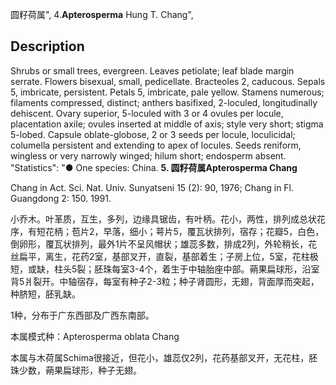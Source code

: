 圆籽荷属",
4.**Apterosperma** Hung T. Chang",

## Description
Shrubs or small trees, evergreen. Leaves petiolate; leaf blade margin serrate. Flowers bisexual, small, pedicellate. Bracteoles 2, caducous. Sepals 5, imbricate, persistent. Petals 5, imbricate, pale yellow. Stamens numerous; filaments compressed, distinct; anthers basifixed, 2-loculed, longitudinally dehiscent. Ovary superior, 5-loculed with 3 or 4 ovules per locule, placentation axile; ovules inserted at middle of axis; style very short; stigma 5-lobed. Capsule oblate-globose, 2 or 3 seeds per locule, loculicidal; columella persistent and extending to apex of locules. Seeds reniform, wingless or very narrowly winged; hilum short; endosperm absent.
  "Statistics": "●  One species: China.
**5. 圆籽荷属Apterosperma Chang**

Chang in Act. Sci. Nat. Univ. Sunyatseni 15 (2): 90, 1976; Chang in Fl. Guangdong 2: 150. 1991.

小乔木。叶革质，互生，多列，边缘具锯齿，有叶柄。花小，两性，排列成总状花序，有短花柄；苞片2，早落，细小；萼片5，覆瓦状排列，宿存；花瓣5，白色，倒卵形，覆瓦状排列，最外1片不呈风帽状；雄蕊多数，排成2列，外轮稍长，花丝扁平，离生，花药2室，基部叉开，直裂，基部着生；子房上位，5室，花柱极短，或缺，柱头5裂；胚珠每室3-4个，着生于中轴胎座中部。蒴果扁球形，沿室背5爿裂开。中轴宿存，每室有种子2-3粒；种子肾圆形，无翅，背面厚而突起，种脐短，胚乳缺。

1种，分布于广东西部及广西东南部。

本属模式种：Apterosperma oblata Chang

本属与木荷属Schima很接近，但花小，雄蕊仅2列，花药基部叉开，无花柱，胚珠少数，蒴果扁球形，种子无翅。
